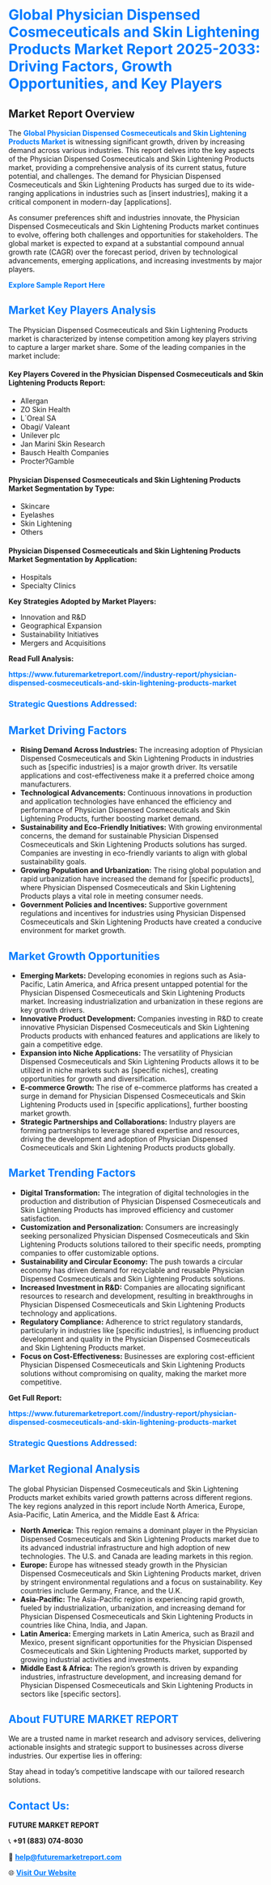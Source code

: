<h1 style="color: #007BFF;">Global Physician Dispensed Cosmeceuticals and Skin Lightening Products Market Report 2025-2033: Driving Factors, Growth Opportunities, and Key Players</h1>

<section id="overview">
<h2>Market Report Overview</h2>
<p>The <a href="https://www.futuremarketreport.com//industry-report/physician-dispensed-cosmeceuticals-and-skin-lightening-products-market" style="color: #007BFF; text-decoration: none;"><strong>Global Physician Dispensed Cosmeceuticals and Skin Lightening Products Market</strong></a> is witnessing significant growth, driven by increasing demand across various industries. This report delves into the key aspects of the Physician Dispensed Cosmeceuticals and Skin Lightening Products market, providing a comprehensive analysis of its current status, future potential, and challenges. The demand for Physician Dispensed Cosmeceuticals and Skin Lightening Products has surged due to its wide-ranging applications in industries such as [insert industries], making it a critical component in modern-day [applications].</p>
<p>As consumer preferences shift and industries innovate, the Physician Dispensed Cosmeceuticals and Skin Lightening Products market continues to evolve, offering both challenges and opportunities for stakeholders. The global market is expected to expand at a substantial compound annual growth rate (CAGR) over the forecast period, driven by technological advancements, emerging applications, and increasing investments by major players.</p>
</section>

<section id="overview">
<p><a href="https://www.futuremarketreport.com//request-sample/reportId=79157" style="color: #007BFF; text-decoration: none;"><strong>Explore Sample Report Here</strong></a></p>
</section>

<section id="key-players">
<h2 style="color: #007BFF;">Market Key Players Analysis</h2>
<p>The Physician Dispensed Cosmeceuticals and Skin Lightening Products market is characterized by intense competition among key players striving to capture a larger market share. Some of the leading companies in the market include:</p>
<h4>Key Players Covered in the Physician Dispensed Cosmeceuticals and Skin Lightening Products Report:</h4>
<ul><li>Allergan</li><li>ZO Skin Health</li><li>L`Oreal SA</li><li>Obagi/ Valeant</li><li>Unilever plc</li><li>Jan Marini Skin Research</li><li>Bausch Health Companies</li><li>Procter?Gamble</li></ul>
<h4>Physician Dispensed Cosmeceuticals and Skin Lightening Products Market Segmentation by Type:</h4>
<ul><li>Skincare</li><li>Eyelashes</li><li>Skin Lightening</li><li>Others</li></ul>

<h4>Physician Dispensed Cosmeceuticals and Skin Lightening Products Market Segmentation by Application:</h4>
<ul><li>Hospitals</li><li>Specialty Clinics</li></ul>
<p><strong>Key Strategies Adopted by Market Players:</strong></p>
<ul>
<li>Innovation and R&D</li>
<li>Geographical Expansion</li>
<li>Sustainability Initiatives</li>
<li>Mergers and Acquisitions</li>
</ul>
</section>

<section>
<p><strong>Read Full Analysis: </strong></p><a href="https://www.futuremarketreport.com//industry-report/physician-dispensed-cosmeceuticals-and-skin-lightening-products-market" style="color: #007BFF; text-decoration: none;"><strong>https://www.futuremarketreport.com//industry-report/physician-dispensed-cosmeceuticals-and-skin-lightening-products-market</strong></a>
<h3 style="color: #007BFF;">Strategic Questions Addressed:</h3>
</section>

<section id="driving-factors">
<h2 style="color: #007BFF;">Market Driving Factors</h2>
<ul>
<li><strong>Rising Demand Across Industries:</strong> The increasing adoption of Physician Dispensed Cosmeceuticals and Skin Lightening Products in industries such as [specific industries] is a major growth driver. Its versatile applications and cost-effectiveness make it a preferred choice among manufacturers.</li>
<li><strong>Technological Advancements:</strong> Continuous innovations in production and application technologies have enhanced the efficiency and performance of Physician Dispensed Cosmeceuticals and Skin Lightening Products, further boosting market demand.</li>
<li><strong>Sustainability and Eco-Friendly Initiatives:</strong> With growing environmental concerns, the demand for sustainable Physician Dispensed Cosmeceuticals and Skin Lightening Products solutions has surged. Companies are investing in eco-friendly variants to align with global sustainability goals.</li>
<li><strong>Growing Population and Urbanization:</strong> The rising global population and rapid urbanization have increased the demand for [specific products], where Physician Dispensed Cosmeceuticals and Skin Lightening Products plays a vital role in meeting consumer needs.</li>
<li><strong>Government Policies and Incentives:</strong> Supportive government regulations and incentives for industries using Physician Dispensed Cosmeceuticals and Skin Lightening Products have created a conducive environment for market growth.</li>
</ul>
</section>

<section id="growth-opportunities">
<h2 style="color: #007BFF;">Market Growth Opportunities</h2>
<ul>
<li><strong>Emerging Markets:</strong> Developing economies in regions such as Asia-Pacific, Latin America, and Africa present untapped potential for the Physician Dispensed Cosmeceuticals and Skin Lightening Products market. Increasing industrialization and urbanization in these regions are key growth drivers.</li>
<li><strong>Innovative Product Development:</strong> Companies investing in R&D to create innovative Physician Dispensed Cosmeceuticals and Skin Lightening Products products with enhanced features and applications are likely to gain a competitive edge.</li>
<li><strong>Expansion into Niche Applications:</strong> The versatility of Physician Dispensed Cosmeceuticals and Skin Lightening Products allows it to be utilized in niche markets such as [specific niches], creating opportunities for growth and diversification.</li>
<li><strong>E-commerce Growth:</strong> The rise of e-commerce platforms has created a surge in demand for Physician Dispensed Cosmeceuticals and Skin Lightening Products used in [specific applications], further boosting market growth.</li>
<li><strong>Strategic Partnerships and Collaborations:</strong> Industry players are forming partnerships to leverage shared expertise and resources, driving the development and adoption of Physician Dispensed Cosmeceuticals and Skin Lightening Products products globally.</li>
</ul>
</section>

<section id="trending-factors">
<h2 style="color: #007BFF;">Market Trending Factors</h2>
<ul>
<li><strong>Digital Transformation:</strong> The integration of digital technologies in the production and distribution of Physician Dispensed Cosmeceuticals and Skin Lightening Products has improved efficiency and customer satisfaction.</li>
<li><strong>Customization and Personalization:</strong> Consumers are increasingly seeking personalized Physician Dispensed Cosmeceuticals and Skin Lightening Products solutions tailored to their specific needs, prompting companies to offer customizable options.</li>
<li><strong>Sustainability and Circular Economy:</strong> The push towards a circular economy has driven demand for recyclable and reusable Physician Dispensed Cosmeceuticals and Skin Lightening Products solutions.</li>
<li><strong>Increased Investment in R&D:</strong> Companies are allocating significant resources to research and development, resulting in breakthroughs in Physician Dispensed Cosmeceuticals and Skin Lightening Products technology and applications.</li>
<li><strong>Regulatory Compliance:</strong> Adherence to strict regulatory standards, particularly in industries like [specific industries], is influencing product development and quality in the Physician Dispensed Cosmeceuticals and Skin Lightening Products market.</li>
<li><strong>Focus on Cost-Effectiveness:</strong> Businesses are exploring cost-efficient Physician Dispensed Cosmeceuticals and Skin Lightening Products solutions without compromising on quality, making the market more competitive.</li>
</ul>
</section>

<section>
<p><strong>Get Full Report: </strong></p><a href="https://www.futuremarketreport.com//industry-report/physician-dispensed-cosmeceuticals-and-skin-lightening-products-market" style="color: #007BFF; text-decoration: none;"><strong>https://www.futuremarketreport.com//industry-report/physician-dispensed-cosmeceuticals-and-skin-lightening-products-market</strong></a>
<h3 style="color: #007BFF;">Strategic Questions Addressed:</h3>
</section>


<section id="regional-analysis">
<h2 style="color: #007BFF;">Market Regional Analysis</h2>
<p>The global Physician Dispensed Cosmeceuticals and Skin Lightening Products market exhibits varied growth patterns across different regions. The key regions analyzed in this report include North America, Europe, Asia-Pacific, Latin America, and the Middle East & Africa:</p>
<ul>
<li><strong>North America:</strong> This region remains a dominant player in the Physician Dispensed Cosmeceuticals and Skin Lightening Products market due to its advanced industrial infrastructure and high adoption of new technologies. The U.S. and Canada are leading markets in this region.</li>
<li><strong>Europe:</strong> Europe has witnessed steady growth in the Physician Dispensed Cosmeceuticals and Skin Lightening Products market, driven by stringent environmental regulations and a focus on sustainability. Key countries include Germany, France, and the U.K.</li>
<li><strong>Asia-Pacific:</strong> The Asia-Pacific region is experiencing rapid growth, fueled by industrialization, urbanization, and increasing demand for Physician Dispensed Cosmeceuticals and Skin Lightening Products in countries like China, India, and Japan.</li>
<li><strong>Latin America:</strong> Emerging markets in Latin America, such as Brazil and Mexico, present significant opportunities for the Physician Dispensed Cosmeceuticals and Skin Lightening Products market, supported by growing industrial activities and investments.</li>
<li><strong>Middle East & Africa:</strong> The region’s growth is driven by expanding industries, infrastructure development, and increasing demand for Physician Dispensed Cosmeceuticals and Skin Lightening Products in sectors like [specific sectors].</li>
</ul>
</section>

<footer>
<h2 style="color: #007BFF;">About FUTURE MARKET REPORT</h2>
<p>We are a trusted name in market research and advisory services, delivering actionable insights and strategic support to businesses across diverse industries. Our expertise lies in offering:</p>

<p>Stay ahead in today’s competitive landscape with our tailored research solutions.</p>

<h2 style="color: #007BFF;">Contact Us:</h2>
<p><strong>FUTURE MARKET REPORT</strong></p>
<p>📞 <strong>+91 (883) 074-8030</strong></p>
<p>📧 <strong><a href="mailto:help@futuremarketreport.com" style="color: #007BFF;">help@futuremarketreport.com</a></strong></p>
<p>🌐 <strong><a href="https://www.futuremarketreport.com/" style="color: #007BFF;">Visit Our Website</a></strong></p>
</footer>